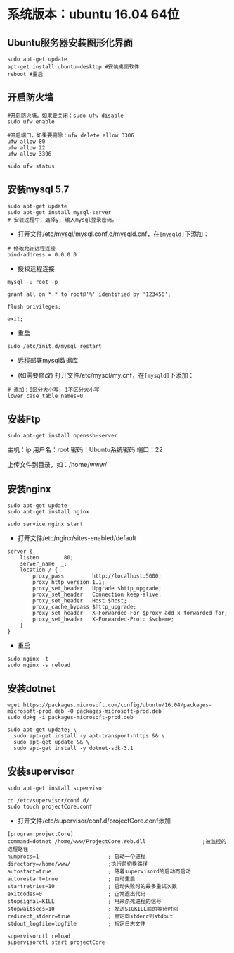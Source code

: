 # 系统版本：ubuntu 16.04 64位

## Ubuntu服务器安装图形化界面

```
sudo apt-get update
apt-get install ubuntu-desktop #安装桌面软件
reboot #重启
```


## 开启防火墙

```
#开启防火墙，如果要关闭：sudo ufw disable
sudo ufw enable

#开启端口，如果要删除：ufw delete allow 3306
ufw allow 80
ufw allow 22
ufw allow 3306

sudo ufw status
```


## 安装mysql 5.7

```
sudo apt-get update
sudo apt-get install mysql-server
# 安装过程中，选择y; 输入mysql登录密码。
```

- 打开文件/etc/mysql/mysql.conf.d/mysqld.cnf，在`[mysqld]`下添加：

```
# 修改允许远程连接
bind-address = 0.0.0.0
```

- 授权远程连接

```
mysql -u root -p

grant all on *.* to root@'%' identified by '123456';

flush privileges;

exit;
```

- 重启

```
sudo /etc/init.d/mysql restart
```

- 远程部署mysql数据库


- (如需要修改) 打开文件/etc/mysql/my.cnf，在`[mysqld]`下添加：

```
# 添加：0区分大小写; 1不区分大小写
lower_case_table_names=0
```


## 安装Ftp

```
sudo apt-get install openssh-server
```

主机：ip 用户名：root  密码：Ubuntu系统密码 端口：22

上传文件到目录，如：/home/www/


## 安装nginx

```
sudo apt-get update
sudo apt-get install nginx
```

```
sudo service nginx start
```

- 打开文件/etc/nginx/sites-enabled/default

```
server {
    listen        80;
    server_name  _;
    location / {
        proxy_pass         http://localhost:5000;
        proxy_http_version 1.1;
        proxy_set_header   Upgrade $http_upgrade;
        proxy_set_header   Connection keep-alive;
        proxy_set_header   Host $host;
        proxy_cache_bypass $http_upgrade;
        proxy_set_header   X-Forwarded-For $proxy_add_x_forwarded_for;
        proxy_set_header   X-Forwarded-Proto $scheme;
    }
}
```

- 重启

```
sudo nginx -t
sudo nginx -s reload
```

## 安装dotnet

```
wget https://packages.microsoft.com/config/ubuntu/16.04/packages-microsoft-prod.deb -O packages-microsoft-prod.deb
sudo dpkg -i packages-microsoft-prod.deb
```

```
sudo apt-get update; \
  sudo apt-get install -y apt-transport-https && \
  sudo apt-get update && \
  sudo apt-get install -y dotnet-sdk-3.1
```

## 安装supervisor

```
sudo apt-get install supervisor
```

```
cd /etc/supervisor/conf.d/
sudo touch projectCore.conf
```

- 打开文件/etc/supervisor/conf.d/projectCore.conf添加

```
[program:projectCore]
command=dotnet /home/www/ProjectCore.Web.dll                  ;被监控的进程路径
numprocs=1                      ; 启动一个进程
directory=/home/www/            ;执行前切换路径
autostart=true                  ; 随着supervisord的启动而启动
autorestart=true                ; 自动重启
startretries=10                 ; 启动失败时的最多重试次数
exitcodes=0                     ; 正常退出代码
stopsignal=KILL                 ; 用来杀死进程的信号
stopwaitsecs=10                 ; 发送SIGKILL前的等待时间
redirect_stderr=true            ; 重定向stderr到stdout
stdout_logfile=logfile          ; 指定日志文件
```

```
supervisorctl reload
supervisorctl start projectCore
```